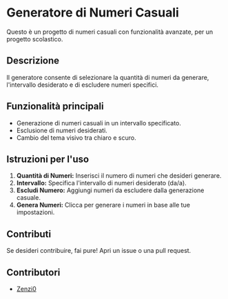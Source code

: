 # Generatore di Numeri Casuali

Questo è un progetto di numeri casuali con funzionalità avanzate, per un progetto scolastico.

## Descrizione

Il generatore consente di selezionare la quantità di numeri da generare, l'intervallo desiderato e di escludere numeri specifici.

## Funzionalità principali

- Generazione di numeri casuali in un intervallo specificato.
- Esclusione di numeri desiderati.
- Cambio del tema visivo tra chiaro e scuro.

## Istruzioni per l'uso

1. **Quantità di Numeri:** Inserisci il numero di numeri che desideri generare.
2. **Intervallo:** Specifica l'intervallo di numeri desiderato (da/a).
3. **Escludi Numero:** Aggiungi numeri da escludere dalla generazione casuale.
4. **Genera Numeri:** Clicca per generare i numeri in base alle tue impostazioni.

## Contributi

Se desideri contribuire, fai pure! Apri un issue o una pull request.

## Contributori

- [Zenzi0](https://www.instagram.com/zen._.48/)
